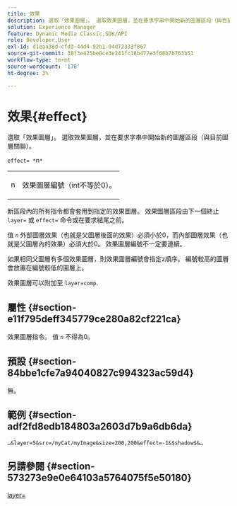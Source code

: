 ```yaml
---
title: 效果
description: 選取「效果圖層」。 選取效果圖層，並在要求字串中開始新的圖層區段（與目前圖層關聯）。
solution: Experience Manager
feature: Dynamic Media Classic,SDK/API
role: Developer,User
exl-id: d1eaa38d-cfd3-44d4-92b1-04d72333f867
source-git-commit: 38f3e425be0ce3e241fc18b477e3f68b7b763b51
workflow-type: tm+mt
source-wordcount: '178'
ht-degree: 3%

---
```


# 效果{#effect}

選取「效果圖層」。 選取效果圖層，並在要求字串中開始新的圖層區段（與目前圖層關聯）。

`effect= *`n`*`

<table id="simpletable_C48DABF486604D2B9F3CBC1CD01AC76D"> 
 <tr class="strow"> 
  <td class="stentry"> <p><span class="codeph"> <span class="varname"> n</span></span> </p> </td> 
  <td class="stentry"> <p>效果圖層編號（int不等於0）。 </p></td> 
 </tr> 
</table>

新區段內的所有指令都會套用到指定的效果圖層。 效果圖層區段由下一個終止 `layer=` 或 `effect=` 命令或在要求結尾之前。

值 *`n`* 外部圖層效果（也就是父圖層後面的效果）必須小於0，而內部圖層效果（也就是父圖層內的效果）必須大於0。 效果圖層編號不一定要連續。

如果相同父圖層有多個效果圖層，則效果圖層編號會指定z順序。 編號較高的圖層會放置在編號較低的圖層上。

效果圖層可以附加至 `layer=comp`.

## 屬性 {#section-e11f795deff345779ce280a82cf221ca}

效果圖層指令。 值 *`n`* 不得為0。

## 預設 {#section-84bbe1cfe7a94040827c994323ac59d4}

無。

## 範例 {#section-adf2fd8edb184803a2603d7b9a6db6da}

`…&layer=5&src=/myCat/myImage&size=200,200&effect=-1&$shadow$&…`

## 另請參閱 {#section-573273e9e0e64103a5764075f5e50180}

[layer=](/help/aem-is-ir-api/is-api/http-ref/image-serving-api-ref/c-http-protocol-reference/c-command-reference/r-layer.md)
